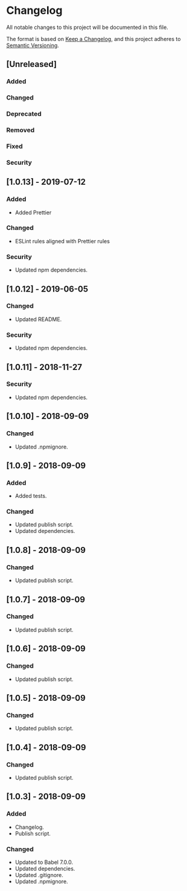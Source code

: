 # Changelog

All notable changes to this project will be documented in this file.

The format is based on [Keep a Changelog](https://keepachangelog.com/en/1.0.0/), and this project adheres to
[Semantic Versioning](https://semver.org/spec/v2.0.0.html).

## [Unreleased]

### Added

### Changed

### Deprecated

### Removed

### Fixed

### Security

## [1.0.13] - 2019-07-12

### Added

- Added Prettier

### Changed

- ESLint rules aligned with Prettier rules

### Security

- Updated npm dependencies.

## [1.0.12] - 2019-06-05

### Changed

- Updated README.

### Security

- Updated npm dependencies.

## [1.0.11] - 2018-11-27

### Security

- Updated npm dependencies.

## [1.0.10] - 2018-09-09

### Changed

- Updated .npmignore.

## [1.0.9] - 2018-09-09

### Added

- Added tests.

### Changed

- Updated publish script.
- Updated dependencies.

## [1.0.8] - 2018-09-09

### Changed

- Updated publish script.

## [1.0.7] - 2018-09-09

### Changed

- Updated publish script.

## [1.0.6] - 2018-09-09

### Changed

- Updated publish script.

## [1.0.5] - 2018-09-09

### Changed

- Updated publish script.

## [1.0.4] - 2018-09-09

### Changed

- Updated publish script.

## [1.0.3] - 2018-09-09

### Added

- Changelog.
- Publish script.

### Changed

- Updated to Babel 7.0.0.
- Updated dependencies.
- Updated .gitignore.
- Updated .npmignore.
